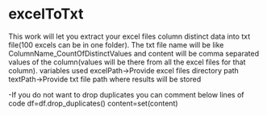 # excelToTxt
This work will let you extract your excel files column distinct data into txt file(100 excels can be in one folder). The txt file name will be like ColumnName_CountOfDistinctValues and content will be comma separated values of the column(values will be there from all the excel files for that column). 
variables used
excelPath->Provide excel files directory path
textPath->Provide txt file path where results will be stored

-If you do not want to drop duplicates you can comment below lines of code
df=df.drop_duplicates()
content=set(content)
